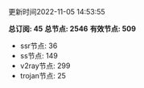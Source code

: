 更新时间2022-11-05 14:53:55

**总订阅: 45**
**总节点: 2546**
**有效节点: 509**
- ssr节点: 36
- ss节点: 149
- v2ray节点: 299
- trojan节点: 25
